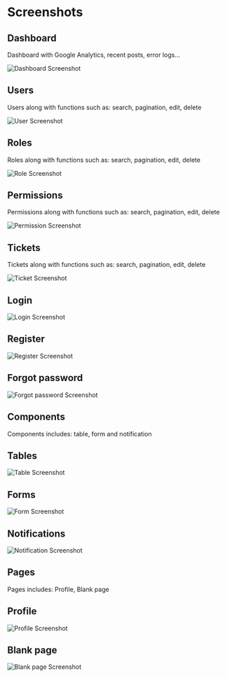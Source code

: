
# Screenshots


## Dashboard

Dashboard with Google Analytics, recent posts, error logs...

![Dashboard Screenshot](/images/dashboard.png)

## Users
Users along with functions such as: search, pagination, edit, delete

![User Screenshot](/images/user.png)


## Roles
Roles along with functions such as: search, pagination, edit, delete

![Role Screenshot](/images/role.png)

## Permissions
Permissions along with functions such as: search, pagination, edit, delete

![Permission Screenshot](/images/permission.png)

## Tickets
Tickets along with functions such as: search, pagination, edit, delete

![Ticket Screenshot](/images/ticket.png)

## Login

![Login Screenshot](/images/login.png)

## Register

![Register Screenshot](/images/register.png)

## Forgot password

![Forgot password Screenshot](/images/forgotpassword.png)

## Components
Components includes: table, form and notification

## Tables

![Table Screenshot](/images/table.png)

## Forms

![Form Screenshot](/images/form.png)

## Notifications

![Notification Screenshot](/images/notification.png)

## Pages
Pages includes: Profile, Blank page

## Profile

![Profile Screenshot](/images/profile.png)

## Blank page

![Blank page Screenshot](/images/blank_page.png)




